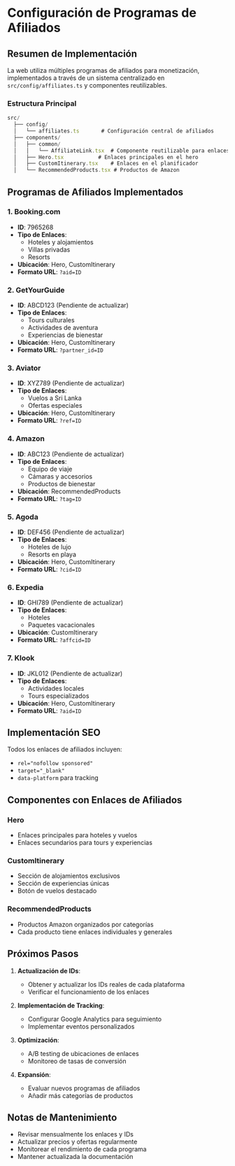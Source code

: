 # Configuración de Programas de Afiliados

## Resumen de Implementación

La web utiliza múltiples programas de afiliados para monetización, implementados a través de un sistema centralizado en `src/config/affiliates.ts` y componentes reutilizables.

### Estructura Principal

```typescript
src/
  ├── config/
  │   └── affiliates.ts       # Configuración central de afiliados
  ├── components/
  │   ├── common/
  │   │   └── AffiliateLink.tsx  # Componente reutilizable para enlaces
  │   ├── Hero.tsx           # Enlaces principales en el hero
  │   ├── CustomItinerary.tsx    # Enlaces en el planificador
  │   └── RecommendedProducts.tsx # Productos de Amazon
```

## Programas de Afiliados Implementados

### 1. Booking.com
- **ID**: 7965268
- **Tipo de Enlaces**: 
  - Hoteles y alojamientos
  - Villas privadas
  - Resorts
- **Ubicación**: Hero, CustomItinerary
- **Formato URL**: `?aid=ID`

### 2. GetYourGuide
- **ID**: ABCD123 (Pendiente de actualizar)
- **Tipo de Enlaces**:
  - Tours culturales
  - Actividades de aventura
  - Experiencias de bienestar
- **Ubicación**: Hero, CustomItinerary
- **Formato URL**: `?partner_id=ID`

### 3. Aviator
- **ID**: XYZ789 (Pendiente de actualizar)
- **Tipo de Enlaces**:
  - Vuelos a Sri Lanka
  - Ofertas especiales
- **Ubicación**: Hero, CustomItinerary
- **Formato URL**: `?ref=ID`

### 4. Amazon
- **ID**: ABC123 (Pendiente de actualizar)
- **Tipo de Enlaces**:
  - Equipo de viaje
  - Cámaras y accesorios
  - Productos de bienestar
- **Ubicación**: RecommendedProducts
- **Formato URL**: `?tag=ID`

### 5. Agoda
- **ID**: DEF456 (Pendiente de actualizar)
- **Tipo de Enlaces**:
  - Hoteles de lujo
  - Resorts en playa
- **Ubicación**: Hero, CustomItinerary
- **Formato URL**: `?cid=ID`

### 6. Expedia
- **ID**: GHI789 (Pendiente de actualizar)
- **Tipo de Enlaces**:
  - Hoteles
  - Paquetes vacacionales
- **Ubicación**: CustomItinerary
- **Formato URL**: `?affcid=ID`

### 7. Klook
- **ID**: JKL012 (Pendiente de actualizar)
- **Tipo de Enlaces**:
  - Actividades locales
  - Tours especializados
- **Ubicación**: Hero, CustomItinerary
- **Formato URL**: `?aid=ID`

## Implementación SEO

Todos los enlaces de afiliados incluyen:
- `rel="nofollow sponsored"`
- `target="_blank"`
- `data-platform` para tracking

## Componentes con Enlaces de Afiliados

### Hero
- Enlaces principales para hoteles y vuelos
- Enlaces secundarios para tours y experiencias

### CustomItinerary
- Sección de alojamientos exclusivos
- Sección de experiencias únicas
- Botón de vuelos destacado

### RecommendedProducts
- Productos Amazon organizados por categorías
- Cada producto tiene enlaces individuales y generales

## Próximos Pasos

1. **Actualización de IDs**:
   - Obtener y actualizar los IDs reales de cada plataforma
   - Verificar el funcionamiento de los enlaces

2. **Implementación de Tracking**:
   - Configurar Google Analytics para seguimiento
   - Implementar eventos personalizados

3. **Optimización**:
   - A/B testing de ubicaciones de enlaces
   - Monitoreo de tasas de conversión

4. **Expansión**:
   - Evaluar nuevos programas de afiliados
   - Añadir más categorías de productos

## Notas de Mantenimiento

- Revisar mensualmente los enlaces y IDs
- Actualizar precios y ofertas regularmente
- Monitorear el rendimiento de cada programa
- Mantener actualizada la documentación 